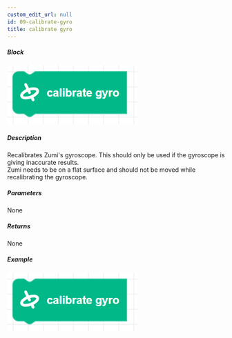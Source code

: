 ```yaml
---
custom_edit_url: null
id: 09-calibrate-gyro
title: calibrate gyro
---
```


##### Block

![calibrate gyro image](calibrate_gyro.png)

##### Description

Recalibrates Zumi's gyroscope. This should only be used if the gyroscope is giving inaccurate results. <br />
Zumi needs to be on a flat surface and should not be moved while recalibrating the gyroscope.

##### Parameters

None

##### Returns

None

##### Example

![calibrate gyro example](calibrate_gyro.png)
